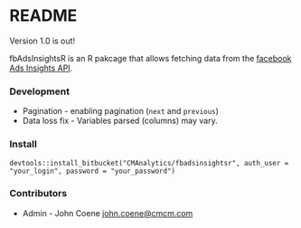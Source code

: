# README #

Version 1.0 is out!

fbAdsInsightsR is an R pakcage that allows fetching data from the [facebook Ads Insights API](https://developers.facebook.com/docs/marketing-api/insights/v2.5).

### Development ###

* Pagination - enabling pagination (`next` and `previous`)
* Data loss fix - Variables parsed (columns) may vary.

### Install ###

`devtools::install_bitbucket("CMAnalytics/fbadsinsightsr", auth_user = "your_login", password = "your_password")`

### Contributors ###

* Admin - John Coene <john.coene@cmcm.com>